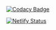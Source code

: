 [![Codacy Badge](https://app.codacy.com/project/badge/Grade/f6bce51f88d44ecd9ebfe115d037f975)](https://www.codacy.com)

[![Netlify Status](https://api.netlify.com/api/v1/badges/396f185c-343a-49a3-88bc-4dedf824e30c/deploy-status)](https://app.netlify.com/sites/scantly/deploys)